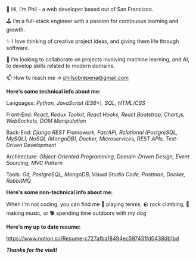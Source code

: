 👋 Hi, I’m Phil - a web developer based out of San Francisco.

🕹 I’m a full-stack engineer with a passion for continuous learning and growth.

✨ I love thinking of creative project ideas, and giving them life through software.

💞️ I’m looking to collaborate on projects involving machine learning, and AI, to develop skills related to modern domains.

📫 How to reach me -> philsobrepena@gmail.com

**Here's some technical info about me:**

Languages:
_Python, JavaScript (ES6+), SQL, HTML/CSS_

Front-End:
_React, Redux Toolkit, React Hooks, React Bootstrap, Chart.js, WebSockets, DOM Manipulation_

Back-End:
_Django REST Framework, FastAPI, Relational (PostgreSQL, MySQL), NoSQL (MongoDB), Docker, Microservices, REST APIs, Test-Driven Development_

Architecture:
_Object-Oriented Programming, Domain-Driven Design, Event Sourcing, MVC Pattern_

Tools:
_Git, PostgreSQL, MongoDB, Visual Studio Code, Postman, Docker, RabbitMQ_

**Here's some non-technical info about me:**

When I'm not coding, you can find me 
🎾 playing tennis, 
🪨 rock climbing, 
🎸  making music, 
or 
🐕 spending time outdoors with my dog

**Here's my up to date resume:**

https://www.notion.so/Resume-c727afba18494ec597431fd0438db1bd

_**Thanks for the visit!**_
